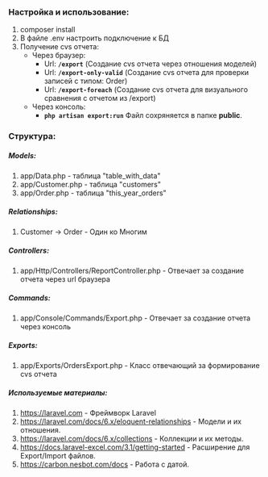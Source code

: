 ### Настройка и использование:
1. composer install
2. В файле .env настроить подключение к БД
3. Получение cvs отчета:
    * Через браузер:
        * Url: **`/export`** (Создание cvs отчета через отношения моделей)
        * Url: **`/export-only-valid`** (Создание cvs отчета для проверки записей с типом: Order)
        * Url: **`/export-foreach`** (Создание cvs отчета для визуального сравнения с отчетом из /export)
    * Через консоль:
        * **`php artisan export:run`** Файл сохряняется в папке **public**.

### Структура:
##### Models:
1. app/Data.php - таблица "table_with_data"
2. app/Customer.php - таблица "customers"
3. app/Order.php - таблица "this_year_orders"

##### Relationships:
1. Customer -> Order - Один ко Многим

##### Controllers:
1. app/Http/Controllers/ReportController.php - Отвечает за создание отчета через url браузера

##### Commands:
1. app/Console/Commands/Export.php - Отвечает за создание отчета через консоль

##### Exports:
1. app/Exports/OrdersExport.php - Класс отвечающий за формирование cvs отчета

##### Используемые материалы:
1. https://laravel.com - Фреймворк Laravel
2. https://laravel.com/docs/6.x/eloquent-relationships - Модели и их отношения.
3. https://laravel.com/docs/6.x/collections - Коллекции и их методы.
4. https://docs.laravel-excel.com/3.1/getting-started - Расширение для Export/Import файлов.
5. https://carbon.nesbot.com/docs - Работа с датой. 